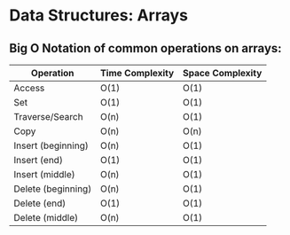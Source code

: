 # Data Structures: Arrays
## Big O Notation of common operations on arrays:
| Operation          | Time Complexity | Space Complexity |
|--------------------|-----------------|------------------|
| Access             | O(1)            | O(1)             |
| Set                | O(1)            | O(1)             |
| Traverse/Search    | O(n)            | O(1)             |
| Copy               | O(n)            | O(n)             |
| Insert (beginning) | O(n)            | O(1)             |
| Insert (end)       | O(1)            | O(1)             |
| Insert (middle)    | O(n)            | O(1)             |
| Delete (beginning) | O(n)            | O(1)             |
| Delete (end)       | O(1)            | O(1)             |
| Delete (middle)    | O(n)            | O(1)             |
